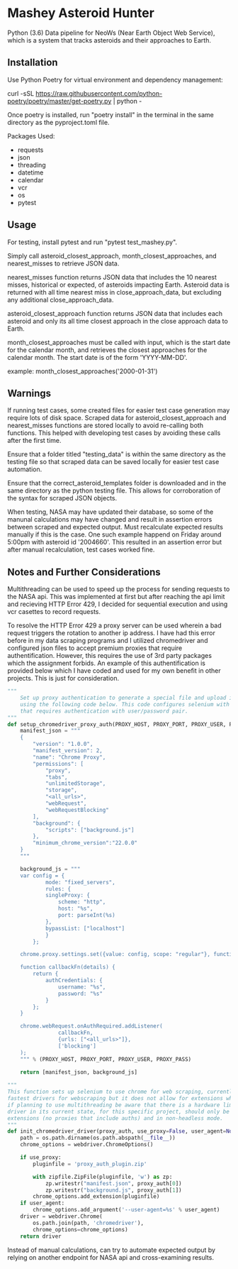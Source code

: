 # Mashey Asteroid Hunter

Python (3.6) Data pipeline for NeoWs (Near Earth Object Web Service), which is a system that tracks asteroids and their approaches to Earth.

## Installation

Use Python Poetry for virtual environment and dependency management:

curl -sSL https://raw.githubusercontent.com/python-poetry/poetry/master/get-poetry.py | python -

Once poetry is installed, run "poetry install" in the terminal in the same directory as the pyproject.toml file.

Packages Used:

- requests
- json
- threading
- datetime
- calendar
- vcr
- os
- pytest

## Usage

For testing, install pytest and run "pytest test_mashey.py".

Simply call asteroid_closest_approach, month_closest_approaches, and nearest_misses to retrieve JSON data. 

nearest_misses function returns JSON data that includes the 10 nearest misses, historical or expected, of asteroids impacting Earth. Asteroid data is returned with all time nearest miss in close_approach_data, but excluding any additional close_approach_data.

asteroid_closest_approach function returns JSON data that includes each asteroid and only its all time closest approach in the close approach data to Earth.

month_closest_approaches must be called with input, which is the start date for the calendar month, and retrieves the closest approaches for the calendar month. The start date is of the form 'YYYY-MM-DD'.

example: month_closest_approaches('2000-01-31')
                                               
## Warnings

If running test cases, some created files for easier test case generation may require lots of disk space. Scraped data for asteroid_closest_approach and nearest_misses functions are stored locally to avoid re-calling both functions. This helped with developing test cases by avoiding these calls after the first time.

Ensure that a folder titled "testing_data" is within the same directory as the testing file so that scraped data can be saved locally for easier test case automation.

Ensure that the correct_asteroid_templates folder is downloaded and in the same directory as the python testing file. This allows for corroboration of the syntax for scraped JSON objects.

When testing, NASA may have updated their database, so some of the manunal calculations may have changed and result in assertion errors between scraped and expected output. Must recalculate expected results manually if this is the case. One such example happend on Friday around 5:00pm with asteroid id '2004660'. This resulted in an assertion error but after manual recalculation, test cases worked fine.

## Notes and Further Considerations
Multithreading can be used to speed up the process for sending requests to the NASA api. This was implemented at first but after reaching the api limit and recieving HTTP Error 429, I decided for sequential execution and using vcr casettes to record requests.

To resolve the HTTP Error 429 a proxy server can be used wherein a bad request triggers the rotation to another ip address. I have had this error before in my data scraping programs and I utilized chromedriver and configured json files to accept premium proxies that require authentification. However, this requires the use of 3rd party packages which the assignment forbids. An example of this authentification is provided below which I have coded and used for my own benefit in other projects. This is just for consideration.
```python
"""
    Set up proxy authentication to generate a special file and upload it to chromedriver dynamically 
    using the following code below. This code configures selenium with chromedriver to use HTTP proxy 
    that requires authentication with user/password pair.
"""
def setup_chromedriver_proxy_auth(PROXY_HOST, PROXY_PORT, PROXY_USER, PROXY_PASS):
    manifest_json = """
    {
        "version": "1.0.0",
        "manifest_version": 2,
        "name": "Chrome Proxy",
        "permissions": [
            "proxy",
            "tabs",
            "unlimitedStorage",
            "storage",
            "<all_urls>",
            "webRequest",
            "webRequestBlocking"
        ],
        "background": {
            "scripts": ["background.js"]
        },
        "minimum_chrome_version":"22.0.0"
    }
    """

    background_js = """
    var config = {
            mode: "fixed_servers",
            rules: {
            singleProxy: {
                scheme: "http",
                host: "%s",
                port: parseInt(%s)
            },
            bypassList: ["localhost"]
            }
        };

    chrome.proxy.settings.set({value: config, scope: "regular"}, function() {});

    function callbackFn(details) {
        return {
            authCredentials: {
                username: "%s",
                password: "%s"
            }
        };
    }

    chrome.webRequest.onAuthRequired.addListener(
                callbackFn,
                {urls: ["<all_urls>"]},
                ['blocking']
    );
    """ % (PROXY_HOST, PROXY_PORT, PROXY_USER, PROXY_PASS)

    return [manifest_json, background_js]
    
"""
This function sets up selenium to use chrome for web scraping, currently chrome driver is one of the
fastest drivers for webscraping but it does not allow for extensions while in headless mode. Therefore,
if planning to use multithreading be aware that there is a hardware limit due to non-headless mode. Chrome
driver in its current state, for this specific project, should only be used for headless mode without
extensions (no proxies that include auths) and in non-headless mode.
"""
def init_chromedriver_driver(proxy_auth, use_proxy=False, user_agent=None):
    path = os.path.dirname(os.path.abspath(__file__))
    chrome_options = webdriver.ChromeOptions()

    if use_proxy:
        pluginfile = 'proxy_auth_plugin.zip'

        with zipfile.ZipFile(pluginfile, 'w') as zp:
            zp.writestr("manifest.json", proxy_auth[0])
            zp.writestr("background.js", proxy_auth[1])
        chrome_options.add_extension(pluginfile)
    if user_agent:
        chrome_options.add_argument('--user-agent=%s' % user_agent)
    driver = webdriver.Chrome(
        os.path.join(path, 'chromedriver'),
        chrome_options=chrome_options)
    return driver
```
Instead of manual calculations, can try to automate expected output by relying on another endpoint for NASA api and cross-examining results.
